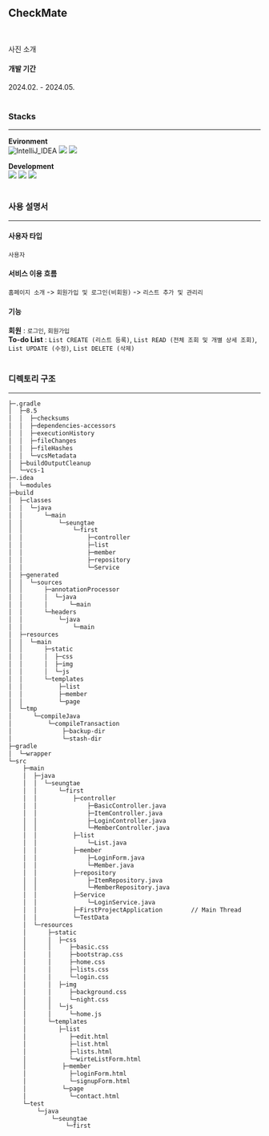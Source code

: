 ## CheckMate
<br>

사진
소개

#### 개발 기간
2024.02. - 2024.05.
<br>
<br>


### Stacks
---
**Evironment** <br>
<img src="https://img.shields.io/badge/IntelliJ_IDEA-000000?style=for-the-badge&amp;logo=IntelliJ%20IDEA&amp;logoColor=white" alt="IntelliJ_IDEA">
<img src="https://img.shields.io/badge/Git-F05032?style=for-the-badge&logo=Git&logoColor=white">   <!-- Git -->
<img src="https://img.shields.io/badge/Github-181717?style=for-the-badge&logo=GitHub&logoColor=white">   <!-- Github -->

**Development** <br>
<img src="https://img.shields.io/badge/java-007396?style=for-the-badge&logo=OpenJDK&logoColor=white">   <!-- Java -->
<img src="https://img.shields.io/badge/Spring-6DB33F?style=for-the-badge&logo=Spring&logoColor=white">  <!-- Spring -->
<img src="https://img.shields.io/badge/springboot-6DB33F?style=for-the-badge&logo=springboot&logoColor=white">  <!-- Spring boot -->
<br>
<br>


### 사용 설명서
---

  #### 사용자 타입
  `사용자`
  #### 서비스 이용 흐름
  `홈페이지 소개` -> `회원가입 및 로그인(비회원)` -> `리스트 추가 및 관리리`
  #### 기능
  **회원** : `로그인`, `회원가입` <br>
  **To-do List** : `List CREATE (리스트 등록)`, `List READ (전체 조회 및 개별 상세 조회)`, `List UPDATE (수정)`, `List DELETE (삭제)`
<br>
<br>


### 디렉토리 구조
---
```bash
├─.gradle
│  ├─8.5
│  │  ├─checksums
│  │  ├─dependencies-accessors
│  │  ├─executionHistory
│  │  ├─fileChanges
│  │  ├─fileHashes
│  │  └─vcsMetadata
│  ├─buildOutputCleanup
│  └─vcs-1
├─.idea
│  └─modules
├─build
│  ├─classes
│  │  └─java
│  │      └─main
│  │          └─seungtae
│  │              └─first
│  │                  ├─controller
│  │                  ├─list
│  │                  ├─member
│  │                  ├─repository
│  │                  └─Service
│  ├─generated
│  │  └─sources
│  │      ├─annotationProcessor
│  │      │  └─java
│  │      │      └─main
│  │      └─headers
│  │          └─java
│  │              └─main
│  ├─resources
│  │  └─main
│  │      ├─static
│  │      │  ├─css
│  │      │  ├─img
│  │      │  └─js
│  │      └─templates
│  │          ├─list
│  │          ├─member
│  │          └─page
│  └─tmp
│      └─compileJava
│          └─compileTransaction
│              ├─backup-dir
│              └─stash-dir
├─gradle
│  └─wrapper
└─src
    ├─main
    │  ├─java
    │  │  └─seungtae
    │  │      └─first
    │  │          ├─controller
    │  │              ├─BasicController.java
    │  │              ├─ItemController.java
    │  │              ├─LoginController.java
    │  │              └─MemberController.java
    │  │          ├─list
    │  │              └─List.java
    │  │          ├─member
    │  │              ├─LoginForm.java
    │  │              └─Member.java
    │  │          ├─repository
    │  │              ├─ItemRepository.java
    │  │              └─MemberRepository.java
    │  │          ├─Service
    │  │              └─LoginService.java
    │  │          ├─FirstProjectApplication        // Main Thread
    │  │          └─TestData
    │  └─resources
    │      ├─static
    │      │  ├─css
    │      │     ├─basic.css
    │      │     ├─bootstrap.css
    │      │     ├─home.css
    │      │     ├─lists.css
    │      │     └─login.css
    │      │  ├─img
    │      │     ├─background.css
    │      │     └─night.css
    │      │  └─js
    │      │     └─home.js
    │      └─templates
    │         ├─list
    │            ├─edit.html
    │            ├─list.html
    │            ├─lists.html
    │            └─wirteListForm.html
    │          ├─member
    │            ├─loginForm.html
    │            └─signupForm.html
    │          └─page
    │            └─contact.html
    └─test
        └─java
            └─seungtae
                └─first
```

<br>

